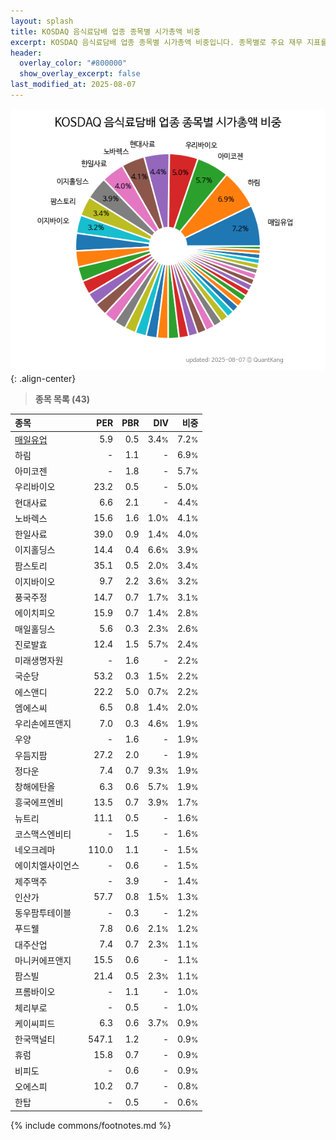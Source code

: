 ```yaml
---
layout: splash
title: KOSDAQ 음식료담배 업종 종목별 시가총액 비중
excerpt: KOSDAQ 음식료담배 업종 종목별 시가총액 비중입니다. 종목별로 주요 재무 지표를 함께 표시합니다.
header:
  overlay_color: "#800000"
  show_overlay_excerpt: false
last_modified_at: 2025-08-07
---
```



![KOSDAQ 음식료담배 업종 종목별 시가총액 비중](/stats/sector/images/kosdaq_업종_음식료담배_종목.png){: .align-center}


> **종목 목록 (43)**<a id="list"></a>

| **종목** | **PER** | **PBR** | **DIV** | **비중** |
| :------- | ------: | ------: | ------: | -------: |
| [매일유업](/267980/) | 5.9 | 0.5 | 3.4<small>%</small> | 7.2<small>%</small> |
| 하림 | - | 1.1 | - | 6.9<small>%</small> |
| 아미코젠 | - | 1.8 | - | 5.7<small>%</small> |
| 우리바이오 | 23.2 | 0.5 | - | 5.0<small>%</small> |
| 현대사료 | 6.6 | 2.1 | - | 4.4<small>%</small> |
| 노바렉스 | 15.6 | 1.6 | 1.0<small>%</small> | 4.1<small>%</small> |
| 한일사료 | 39.0 | 0.9 | 1.4<small>%</small> | 4.0<small>%</small> |
| 이지홀딩스 | 14.4 | 0.4 | 6.6<small>%</small> | 3.9<small>%</small> |
| 팜스토리 | 35.1 | 0.5 | 2.0<small>%</small> | 3.4<small>%</small> |
| 이지바이오 | 9.7 | 2.2 | 3.6<small>%</small> | 3.2<small>%</small> |
| 풍국주정 | 14.7 | 0.7 | 1.7<small>%</small> | 3.1<small>%</small> |
| 에이치피오 | 15.9 | 0.7 | 1.4<small>%</small> | 2.8<small>%</small> |
| 매일홀딩스 | 5.6 | 0.3 | 2.3<small>%</small> | 2.6<small>%</small> |
| 진로발효 | 12.4 | 1.5 | 5.7<small>%</small> | 2.4<small>%</small> |
| 미래생명자원 | - | 1.6 | - | 2.2<small>%</small> |
| 국순당 | 53.2 | 0.3 | 1.5<small>%</small> | 2.2<small>%</small> |
| 에스앤디 | 22.2 | 5.0 | 0.7<small>%</small> | 2.2<small>%</small> |
| 엠에스씨 | 6.5 | 0.8 | 1.4<small>%</small> | 2.0<small>%</small> |
| 우리손에프앤지 | 7.0 | 0.3 | 4.6<small>%</small> | 1.9<small>%</small> |
| 우양 | - | 1.6 | - | 1.9<small>%</small> |
| 우듬지팜 | 27.2 | 2.0 | - | 1.9<small>%</small> |
| 정다운 | 7.4 | 0.7 | 9.3<small>%</small> | 1.9<small>%</small> |
| 창해에탄올 | 6.3 | 0.6 | 5.7<small>%</small> | 1.9<small>%</small> |
| 흥국에프엔비 | 13.5 | 0.7 | 3.9<small>%</small> | 1.7<small>%</small> |
| 뉴트리 | 11.1 | 0.5 | - | 1.6<small>%</small> |
| 코스맥스엔비티 | - | 1.5 | - | 1.6<small>%</small> |
| 네오크레마 | 110.0 | 1.1 | - | 1.5<small>%</small> |
| 에이치엘사이언스 | - | 0.6 | - | 1.5<small>%</small> |
| 제주맥주 | - | 3.9 | - | 1.4<small>%</small> |
| 인산가 | 57.7 | 0.8 | 1.5<small>%</small> | 1.3<small>%</small> |
| 동우팜투테이블 | - | 0.3 | - | 1.2<small>%</small> |
| 푸드웰 | 7.8 | 0.6 | 2.1<small>%</small> | 1.2<small>%</small> |
| 대주산업 | 7.4 | 0.7 | 2.3<small>%</small> | 1.1<small>%</small> |
| 마니커에프앤지 | 15.5 | 0.6 | - | 1.1<small>%</small> |
| 팜스빌 | 21.4 | 0.5 | 2.3<small>%</small> | 1.1<small>%</small> |
| 프롬바이오 | - | 1.1 | - | 1.0<small>%</small> |
| 체리부로 | - | 0.5 | - | 1.0<small>%</small> |
| 케이씨피드 | 6.3 | 0.6 | 3.7<small>%</small> | 0.9<small>%</small> |
| 한국맥널티 | 547.1 | 1.2 | - | 0.9<small>%</small> |
| 휴럼 | 15.8 | 0.7 | - | 0.9<small>%</small> |
| 비피도 | - | 0.6 | - | 0.9<small>%</small> |
| 오에스피 | 10.2 | 0.7 | - | 0.8<small>%</small> |
| 한탑 | - | 0.5 | - | 0.6<small>%</small> |

{% include commons/footnotes.md %}